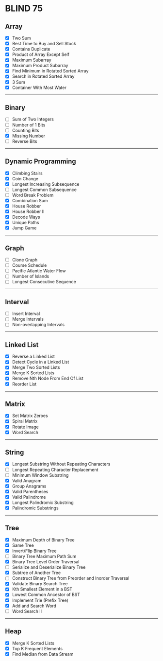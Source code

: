 # BLIND 75

## Array
- [x] Two Sum
- [x] Best Time to Buy and Sell Stock
- [x] Contains Duplicate
- [x] Product of Array Except Self
- [x] Maximum Subarray
- [x] Maximum Product Subarray
- [x] Find Minimum in Rotated Sorted Array
- [x] Search in Rotated Sorted Array
- [x] 3 Sum
- [x] Container With Most Water
___
## Binary
- [ ] Sum of Two Integers
- [ ] Number of 1 Bits
- [ ] Counting Bits
- [x] Missing Number
- [ ] Reverse Bits
___
## Dynamic Programming
- [x] Climbing Stairs
- [x] Coin Change
- [x] Longest Increasing Subsequence
- [ ] Longest Common Subsequence
- [ ] Word Break Problem
- [x] Combination Sum
- [x] House Robber
- [x] House Robber II
- [x] Decode Ways
- [x] Unique Paths
- [x] Jump Game
___
## Graph
- [ ] Clone Graph
- [ ] Course Schedule
- [ ] Pacific Atlantic Water Flow
- [ ] Number of Islands
- [ ] Longest Consecutive Sequence
___
## Interval
- [ ] Insert Interval
- [ ] Merge Intervals
- [ ] Non-overlapping Intervals
___
## Linked List
- [x] Reverse a Linked List
- [x] Detect Cycle in a Linked List
- [x] Merge Two Sorted Lists
- [x] Merge K Sorted Lists
- [x] Remove Nth Node From End Of List
- [x] Reorder List
___
## Matrix
- [x] Set Matrix Zeroes
- [x] Spiral Matrix
- [x] Rotate Image
- [x] Word Search
___
## String
- [x] Longest Substring Without Repeating Characters
- [ ] Longest Repeating Character Replacement
- [ ] Minimum Window Substring
- [x] Valid Anagram
- [x] Group Anagrams
- [x] Valid Parentheses
- [x] Valid Palindrome
- [x] Longest Palindromic Substring
- [x] Palindromic Substrings
___
## Tree
- [x] Maximum Depth of Binary Tree
- [x] Same Tree
- [x] Invert/Flip Binary Tree
- [ ] Binary Tree Maximum Path Sum
- [x] Binary Tree Level Order Traversal
- [ ] Serialize and Deserialize Binary Tree
- [x] Subtree of Another Tree
- [ ] Construct Binary Tree from Preorder and Inorder Traversal
- [x] Validate Binary Search Tree
- [x] Kth Smallest Element in a BST
- [x] Lowest Common Ancestor of BST
- [x] Implement Trie (Prefix Tree)
- [x] Add and Search Word
- [ ] Word Search II
___
## Heap
- [x] Merge K Sorted Lists
- [x] Top K Frequent Elements
- [x] Find Median from Data Stream
